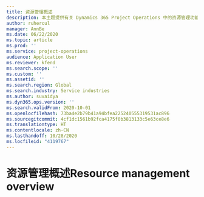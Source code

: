 ```yaml
---
title: 资源管理概述
description: 本主题提供有关 Dynamics 365 Project Operations 中的资源管理功能的信息。
author: ruhercul
manager: AnnBe
ms.date: 06/22/2020
ms.topic: article
ms.prod: ''
ms.service: project-operations
audience: Application User
ms.reviewer: kfend
ms.search.scope: ''
ms.custom: ''
ms.assetid: ''
ms.search.region: Global
ms.search.industry: Service industries
ms.author: suvaidya
ms.dyn365.ops.version: ''
ms.search.validFrom: 2020-10-01
ms.openlocfilehash: 73ba4e2b79b41a94bfea225240555319531ac896
ms.sourcegitcommit: 4cf1dc1561b92fca4175f0b3813133c5e63ce8e6
ms.translationtype: HT
ms.contentlocale: zh-CN
ms.lasthandoff: 10/28/2020
ms.locfileid: "4119767"
---
```

# <a name="resource-management-overview"></a><span data-ttu-id="a8581-103">资源管理概述</span><span class="sxs-lookup"><span data-stu-id="a8581-103">Resource management overview</span></span>
